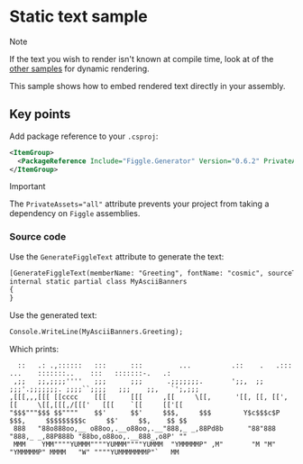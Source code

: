 # Static text sample

> [!NOTE]
> If the text you wish to render isn't known at compile time, look at of the [other samples](..) for dynamic rendering.

This sample shows how to embed rendered text directly in your assembly.

## Key points

Add package reference to your `.csproj`:

```xml
<ItemGroup>
  <PackageReference Include="Figgle.Generator" Version="0.6.2" PrivateAssets="all" />
</ItemGroup>
```

> [!IMPORTANT]
> The `PrivateAssets="all"` attribute prevents your project from taking a dependency on `Figgle` assemblies.

### Source code

Use the `GenerateFiggleText` attribute to generate the text:

```xml
[GenerateFiggleText(memberName: "Greeting", fontName: "cosmic", sourceText: "Hello, World!")]
internal static partial class MyAsciiBanners
{
}
```

Use the generated text:

```xml
Console.WriteLine(MyAsciiBanners.Greeting);
```

Which prints:

```
  ::   .: .,::::::   :::      :::         ...          .::    .   .:::  ...    :::::::..    :::   :::::::-.   .:
 ,;;   ;;,;;;;''''   ;;;      ;;;      .;;;;;;;.       ';;,  ;;  ;;;'.;;;;;;;. ;;;;``;;;;   ;;;    ;;,   `';,;;;
,[[[,,,[[[ [[cccc    [[[      [[[     ,[[     \[[,      '[[, [[, [[',[[     \[[,[[[,/[[['   [[[    `[[     [['[[
"$$$"""$$$ $$""""    $$'      $$'     $$$,     $$$        Y$c$$$c$P $$$,     $$$$$$$$$c     $$'     $$,    $$ $$
 888   "88o888oo,__ o88oo,.__o88oo,.__"888,_ _,88Pd8b      "88"888  "888,_ _,88P888b "88bo,o88oo,.__888_,o8P' ""
 MMM    YMM""""YUMMM""""YUMMM""""YUMMM  "YMMMMMP" ,M"       "M "M"    "YMMMMMP" MMMM   "W" """"YUMMMMMMMP"`   MM
```